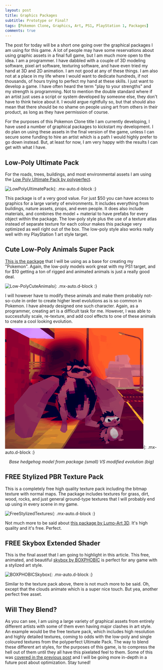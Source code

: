 ```yaml
---
layout: post
title: Graphics Packages
subtitle: Prototype or Final?
tags: [Pokemon Clone, Graphics, Art, PS1, PlayStation 1, Packages]
comments: true
---
```


The post for today will be a short one going over the graphical packages I am using for this game. A lot of people may have some reservations about using graphic assets in a final full game, but I am much more open to the idea. I am a programmer. I have dabbled with a couple of 3D modeling software, pixel art software, texturing software, and have even tried my hand at 3D and 2D animation. I am not good at any of these things. I am also not at a place in my life where I would want to dedicate hundreds, if not thousands, of hours trying to perfect my hand at these skills. I just want to develop a game. I have often heard the term "play to your strengths" and my strength is programming. Not to mention the double standard where if an artist just uses a script or system developed by someone else, they don't have to think twice about it. I would argue rightfully so, but that should also mean that there should be no shame on people using art from others in their product, as long as they have permission of course. 

For the purposes of this Pokemon Clone title I am currently developing, I have used a number of graphical packages to kickstart my development. I do plan on using these assets in the final version of the game, unless I can secure some funding to hire an artist which is a path I would highly prefer to go down instead. But, at least for now, I am very happy with the results I can get with what I have.

## Low-Poly Ultimate Pack

For the roads, trees, buildings, and most environmental assets I am using the [Low Poly Ultimate Pack by polyperfect](https://assetstore.unity.com/packages/3d/props/low-poly-ultimate-pack-54733).

![LowPolyUltimatePack](https://assetstorev1-prd-cdn.unity3d.com/key-image/4b30d9fd-3db5-41c4-adce-15710ec40ba5.webp){: .mx-auto.d-block :}

This package is of a very good value. For just $50 you can have access to graphics for a large variety of environments. It includes everything from buildings, nature assets, props, and even people. It does also include materials, and combines the model + material to have prefabs for every object within the package. The low-poly style plus the use of a texture atlas instead of separate texture for each colour makes this package very optimized as well right out of the box. The low-poly style also works really well with my PlayStation 1 art style target.

## Cute Low-Poly Animals Super Pack

[This is the package](https://assetstore.unity.com/packages/3d/characters/animals/cute-low-poly-animals-super-pack-118520) that I will be using as a base for creating my "Pokemon". Again, the low-poly models work great with my PS1 target, and for $10 getting a ton of rigged and animated animals is just a really good deal. 

![Low-PolyCuteAnimals](https://assetstorev1-prd-cdn.unity3d.com/key-image/df75bb67-10d0-4244-bd75-b5d956cd5815.webp){: .mx-auto.d-block :}

I will however have to modify these animals and make them probably not-so-cute in order to create higher level evolutions as is so common in Pokemon. I have already designed one such character. Again, as a programmer, creating art is a difficult task for me. However, I was able to successfully scale, re-texture, and add cool effects to one of these animals to create a cool looking evolution. 

![PokemonAnimalEvolution](\assets\img\PokemonAnimalEvolution.gif){: .mx-auto.d-block :}
<div align="center"><i>Base hedgehog model from package (small) VS modified evolution (big)</i></div>


## FREE Stylized PBR Texture Pack

This is a completely free high quality texture pack including the bitmap texture with normal maps. The package includes textures for grass, dirt, wood, rocks, and just general ground-type textures that I will probably end up using in every scene in my game. 

![FreeStylizedTextures](https://assetstorev1-prd-cdn.unity3d.com/package-screenshot/531df1ff-96ce-45b2-94d5-08dc367f3a08.webp){: .mx-auto.d-block :}

Not much more to be said about [this package by Lumo-Art 3D](https://assetstore.unity.com/packages/2d/textures-materials/free-stylized-pbr-textures-pack-111778). It's high quality and it's free. Perfect.

## FREE Skybox Extended Shader

This is the final asset that I am going to highlight in this article. This free, animated, and beautiful [skybox by BOXPHOBIC](https://assetstore.unity.com/packages/vfx/shaders/free-skybox-extended-shader-107400) is perfect for any game with a stylized art style. 

![BOXPHOBICSkybox](https://assetstorev1-prd-cdn.unity3d.com/package-screenshot/3e783a21-bce1-469e-81b7-2f14e46777a2.webp){: .mx-auto.d-block :}

Similar to the texture pack above, there is not much more to be said. Oh, except that the clouds animate which is a super nice touch. But yea, another perfect free asset.

## Will They Blend?

As you can see, I am using a large variety of graphical assets from entirely different artists with some of them even having major clashes in art style. An example would be the free texture pack, which includes high resolution and highly detailed textures, coming to odds with the low-poly and single coloured textures from the polyperfect Ultimate Pack. The way to blend these different art styles, for the purposes of this game, is to compress the hell out of them until they all have this pixelated feel to them. Some of this was [covered in the previous post](https://haseebabid5.github.io/2021-02-05-Graphics/) and I will be going more in-depth in a future post about optimization. Stay tuned!
